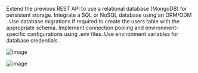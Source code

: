 Extend the previous REST API to use a
relational database (MongoDB)
for persistent storage.
Integrate a SQL or NoSQL database using
an ORM/ODM .
Use database migrations if required to
create the users table with the appropriate
schema.
Implement connection pooling and
environment-specific configurations using
.env files.
Use environment variables for database
credentials .


![image](https://github.com/user-attachments/assets/a383f8f1-14fb-40fc-9ace-fd5e95efc397)

![image](https://github.com/user-attachments/assets/0fba7b98-caa2-4b5b-99f1-00313da67722)
